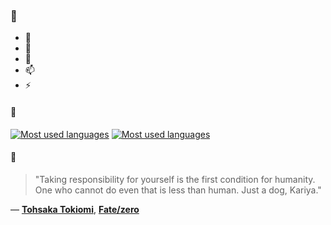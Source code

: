 ### 👋

- 🔭
- 🌱
- 💬
- 📫
- ⚡

#### 🧏

[![Most used languages](https://github-readme-stats-aynah.vercel.app/api/top-langs/?username=aynh&theme=solarized-dark&langs_count=6&layout=compact&hide_title=true)](https://github.com/anuraghazra/github-readme-stats#gh-dark-mode-only)
[![Most used languages](https://github-readme-stats-aynah.vercel.app/api/top-langs/?username=aynh&theme=solarized-light&langs_count=6&layout=compact&hide_title=true)](https://github.com/anuraghazra/github-readme-stats#gh-light-mode-only)

#### 💬

> "Taking responsibility for yourself is the first condition for humanity. One who cannot do even that is less than human. Just a dog, Kariya."

&mdash; [**Tohsaka Tokiomi**](https://myanimelist.net/character.php?q=Tohsaka%20Tokiomi&cat=character), [**Fate/zero**](https://myanimelist.net/search/all?q=Fate%2Fzero&cat=all)
